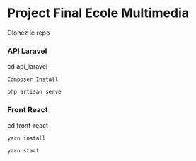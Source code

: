 # Project Final Ecole Multimedia

Clonez le repo

### API Laravel

cd api_laravel

`Composer Install`
  
`php artisan serve`
  
  
### Front React

cd front-react

`yarn install`
  
`yarn start`
